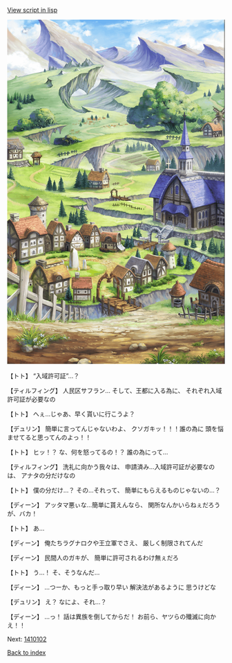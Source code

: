 [View script in lisp](../scripts/1410101.txt)

![004_outland.png](../images/backgrounds/004_outland.png)

【トト】
“入域許可証”…？

【ティルフィング】
人民区サフラン…
そして、王都に入る為に、
それぞれ入域許可証が必要なの

【トト】
へぇ…じゃあ、早く貰いに行こうよ？

【デュリン】
簡単に言ってんじゃないわよ、
クソガキッ！！！誰の為に
頭を悩ませてると思ってんのよっ！！

【トト】
ヒッ！？
な、何を怒ってるの！？
誰の為にって…

【ティルフィング】
洗礼に向かう我々は、
申請済み…入域許可証が必要なのは、
アナタの分だけなの

【トト】
僕の分だけ…？
その…それって、
簡単にもらえるものじゃないの…？

【ディーン】
アッタマ悪ぃな…簡単に貰えんなら、
関所なんかいらねぇだろうが、バカ！

【トト】
あ…

【ディーン】
俺たちラグナロクや王立軍でさえ、
厳しく制限されてんだ

【ディーン】
民間人のガキが、
簡単に許可されるわけ無ぇだろ

【トト】
う…！
そ、そうなんだ…

【ディーン】
…つーか、もっと手っ取り早い
解決法があるように
思うけどな

【デュリン】
え？
なによ、それ…？

【ディーン】
…っ！
話は異族を倒してからだ！
お前ら、ヤツらの殲滅に向かえ！！

Next: [1410102](1410102.md)

[Back to index](index.md)
